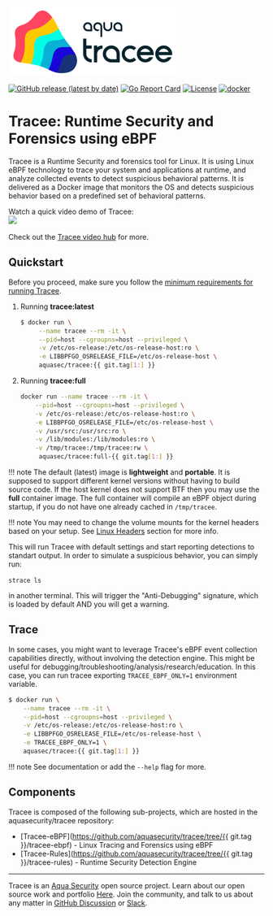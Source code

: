 ![Tracee Logo](images/tracee.png)

[![GitHub release (latest by date)](https://img.shields.io/github/v/release/aquasecurity/tracee)](https://github.com/aquasecurity/tracee/releases)
[![Go Report Card](https://goreportcard.com/badge/github.com/aquasecurity/tracee)](https://goreportcard.com/report/github.com/aquasecurity/tracee)
[![License](https://img.shields.io/github/license/aquasecurity/tracee)](https://github.com/aquasecurity/tracee/blob/main/LICENSE)
[![docker](https://badgen.net/docker/pulls/aquasec/tracee)](https://hub.docker.com/r/aquasec/tracee)

# Tracee: Runtime Security and Forensics using eBPF

Tracee is a Runtime Security and forensics tool for Linux. It is using Linux
eBPF technology to trace your system and applications at runtime, and analyze
collected events to detect suspicious behavioral patterns. It is delivered as a
Docker image that monitors the OS and detects suspicious behavior based on a
predefined set of behavioral patterns.

Watch a quick video demo of Tracee: <br>
<a href="https://youtu.be/x2_iF0KjPKs?t=2971"><img src="https://i2.paste.pics/b755d5ee03048e3782f42da9870630eb.png?trs=a87585fdab9f70820cff773222a23ad3bbbc31d0b579bdc1b0ad91aa0cc19ecf" width="400"></a>

Check out the [Tracee video hub](https://info.aquasec.com/ebpf-runtime-security) for more.

## Quickstart

Before you proceed, make sure you follow the [minimum requirements for running Tracee](install/prerequisites.md).

1. Running **tracee:latest**

   ```bash
   $ docker run \
        --name tracee --rm -it \
        --pid=host --cgroupns=host --privileged \
        -v /etc/os-release:/etc/os-release-host:ro \
        -e LIBBPFGO_OSRELEASE_FILE=/etc/os-release-host \
        aquasec/tracee:{{ git.tag[1:] }}
   ```

2. Running **tracee:full**

   ```bash
   docker run --name tracee --rm -it \
       --pid=host --cgroupns=host --privileged \
       -v /etc/os-release:/etc/os-release-host:ro \
       -e LIBBPFGO_OSRELEASE_FILE=/etc/os-release-host \
       -v /usr/src:/usr/src:ro \
       -v /lib/modules:/lib/modules:ro \
       -v /tmp/tracee:/tmp/tracee:rw \
        aquasec/tracee:full-{{ git.tag[1:] }}
   ```

!!! note
    The default (latest) image is **lightweight** and **portable**. It is supposed to
    support different kernel versions without having to build source code. If
    the host kernel does not support BTF then you may use the **full** container 
    image. The full container will compile an eBPF object during startup, if you do 
    not have one already cached in `/tmp/tracee`.

!!! note
    You may need to change the volume mounts for the kernel headers based on
    your setup. See [Linux Headers](./install/headers.md) section for more
    info.

This will run Tracee with default settings and start reporting detections to
standart output. In order to simulate a suspicious behavior, you can simply
run:

```strace ls```

in another terminal. This will trigger the "Anti-Debugging" signature, which is
loaded by default AND you will get a warning.

## Trace

In some cases, you might want to leverage Tracee's eBPF event collection
capabilities directly, without involving the detection engine. This might be
useful for debugging/troubleshooting/analysis/research/education. In this case,
you can run tracee exporting `TRACEE_EBPF_ONLY=1` environment variable.

```bash
$ docker run \
    --name tracee --rm -it \
    --pid=host --cgroupns=host --privileged \
    -v /etc/os-release:/etc/os-release-host:ro \
    -e LIBBPFGO_OSRELEASE_FILE=/etc/os-release-host \
    -e TRACEE_EBPF_ONLY=1 \
    aquasec/tracee:{{ git.tag[1:] }}
```

!!! note
    See documentation or add the `--help` flag for more.

## Components

Tracee is composed of the following sub-projects, which are hosted in the
aquasecurity/tracee repository:

- [Tracee-eBPF](https://github.com/aquasecurity/tracee/tree/{{ git.tag }}/tracee-ebpf) - Linux Tracing and Forensics using eBPF
- [Tracee-Rules](https://github.com/aquasecurity/tracee/tree/{{ git.tag }}/tracee-rules) - Runtime Security Detection Engine

---

Tracee is an [Aqua Security] open source project. Learn about our open source
work and portfolio [Here]. Join the community, and talk to us about any matter
in [GitHub Discussion] or [Slack].

[Aqua Security]: https://aquasec.com
[GitHub Discussion]: https://github.com/aquasecurity/tracee/discussions
[Slack]: https://slack.aquasec.com
[Here]: https://www.aquasec.com/products/open-source-projects/
